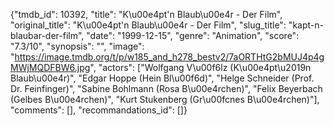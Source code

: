 {"tmdb_id": 10392, "title": "K\u00e4pt'n Blaub\u00e4r - Der Film", "original_title": "K\u00e4pt'n Blaub\u00e4r - Der Film", "slug_title": "kapt-n-blaubar-der-film", "date": "1999-12-15", "genre": "Animation", "score": "7.3/10", "synopsis": "", "image": "https://image.tmdb.org/t/p/w185_and_h278_bestv2/7aORTHtG2bMUJ4p4gMWjMQDFBW6.jpg", "actors": ["Wolfgang V\u00f6lz (K\u00e4pt\u2019n Blaub\u00e4r)", "Edgar Hoppe (Hein Bl\u00f6d)", "Helge Schneider (Prof. Dr. Feinfinger)", "Sabine Bohlmann (Rosa B\u00e4rchen)", "Felix Beyerbach (Gelbes B\u00e4rchen)", "Kurt Stukenberg (Gr\u00fcnes B\u00e4rchen)"], "comments": [], "recommandations_id": []}